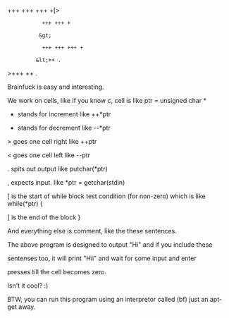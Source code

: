 <html><body><p>+++ +++ +++ +[&gt;

               +++ +++ +

              &gt;

               +++ +++ +++ +

             &lt;++ .

&gt;+++ ++ .





Brainfuck is easy and interesting.

We work on cells, like if you know c, cell is like ptr = unsigned char *

+ stands for increment like ++*ptr

- stands for decrement like  --*ptr

&gt; goes one cell right  like ++ptr

&lt; goes one cell left  like --ptr

. spits out output like putchar(*ptr)

, expects input.  like *ptr = getchar(stdin)

[ is the start of while block test condition (for non-zero) which is like while(*ptr) {

]  is the end of the block }

And everything else is comment, like the these sentences.

The above program is designed to output "Hi" and if you include these

sentenses too, it will print "Hii" and wait for some input and enter

presses till the cell becomes zero.



Isn't it cool? :) 



BTW, you can run this program using an interpretor called (bf) just an apt-get away.</p></body></html>